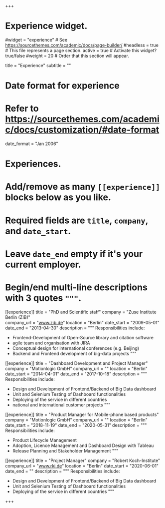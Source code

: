 +++
# Experience widget.
#widget = "experience"  # See https://sourcethemes.com/academic/docs/page-builder/
#headless = true  # This file represents a page section.
active = true  # Activate this widget? true/false
#weight = 20  # Order that this section will appear.

title = "Experience"
subtitle = ""

# Date format for experience
#   Refer to https://sourcethemes.com/academic/docs/customization/#date-format
date_format = "Jan 2006"

# Experiences.
#   Add/remove as many `[[experience]]` blocks below as you like.
#   Required fields are `title`, `company`, and `date_start`.
#   Leave `date_end` empty if it's your current employer.
#   Begin/end multi-line descriptions with 3 quotes `"""`.
[[experience]]
  title = "PhD and Scientific staff"
  company = "Zuse Institute Berlin (ZIB)"  
  company_url = "www.zib.de"
  location = "Berlin"
  date_start = "2009-05-01"
  date_end = "2013-04-30"
  description = """
  Responsibilities include:
  * Frontend-Development of Open-Source library and citation software
  * agile team and organisation with JIRA
  * Conceptual design for international conferences (e.g. Beijing)
  * Backend and Frontend development of big-data projects
  """
  
[[experience]]
  title = "Dashboard Development and Project Manager"
  company = "Motionlogic GmbH"
  company_url = ""
  location = "Berlin"
  date_start = "2014-04-01"
  date_end = "2017-10-18"
  description = """
  Responsibilities include:
  * Design and Development of Frontend/Backend of Big Data dashboard
  * Unit and Selenium Testing of Dashboard functionalities
  * Deploying of the service in different countries
  * national and international customer projects
  """

[[experience]]
  title = "Product Manager for Mobile-phone based products"
  company = "Motionlogic GmbH"
  company_url = ""
  location = "Berlin"
  date_start = "2018-11-19"
  date_end = "2020-05-31"
  description = """
  Responsibilities include:
  * Product Lifecycle Management
  * Adoption, Licence Management and Dashboard Design with Tableau
  * Release Planning and Stakeholder Management
  """

[[experience]]
  title = "Project Manager"
  company = "Robert Koch-Institute"
  company_url = "www.rki.de"
  location = "Berlin"
  date_start = "2020-06-01"
  date_end = ""
  description = """
  Responsibilities include:
  * Design and Development of Frontend/Backend of Big Data dashboard
  * Unit and Selenium Testing of Dashboard functionalities
  * Deploying of the service in different countries
  """

+++
